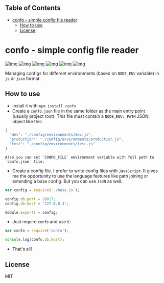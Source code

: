 <div id="table-of-contents">
<h2>Table of Contents</h2>
<div id="text-table-of-contents">
<ul>
<li><a href="#sec-1">confo - simple config file reader</a>
<ul>
<li><a href="#sec-1-1">How to use</a></li>
<li><a href="#sec-1-2">License</a></li>
</ul>
</li>
</ul>
</div>
</div>

# confo - simple config file reader<a id="sec-1" name="sec-1"></a>

[![img](http://img.shields.io/npm/v/confo.svg)](https://www.npmjs.com/package/confo)
[![img](http://img.shields.io/npm/l/confo.svg)](https://www.npmjs.com/package/confo)
[![img](http://img.shields.io/github/stars/evilrobts/confo.svg)](https://www.npmjs.com/package/confo)
[![img](http://img.shields.io/npm/dm/confo.svg)](https://www.npmjs.com/package/confo)
[![img](http://img.shields.io/travis/evilrobts/confo.svg)](https://travis-ci.org/evilrobts/confo)
[![img](http://img.shields.io/coveralls/evilrobts/confo.svg)](https://coveralls.io/r/evilrobts/confo)

Managing configs for different environments (based on `NODE_ENV` variable) in `js` or `json` format.

## How to use<a id="sec-1-1" name="sec-1-1"></a>

-   Install it with `npm install confo`
-   Create a `confo.json` file in the same folder as the main entry point (usually project root). This file must contain a `NODE_ENV: PATH` JSON object like this:

  ```javascript
  {
    "dev": "./config/environments/dev.js",
    "production": "./config/environments/production.js",
    "test": "./config/environments/test.js"
  }
  ```
    Also you can set `CONFO_FILE` environment variable with full path to `confo.json` file.
-   Create a config file. I prefer to write config files with `JavaScript`. It gives me the opportunity to use the language features like path joining or extending a base config. But you can use `JSON` as well.

  ```javascript
  var config = require('./base.js');

  config.db.port = 28017;
  config.db.host = '127.0.0.1';

  module.exports = config;
  ```
-   Just require `confo` and use it:

  ```javascript
  var confo = require('confo');

  console.log(confo.db.host);
  ```

-   That's all!

## License<a id="sec-1-2" name="sec-1-2"></a>

MIT
